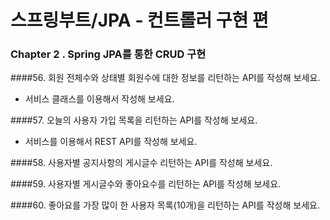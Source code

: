 # 스프링부트/JPA - 컨트롤러 구현 편

### Chapter 2 . Spring JPA를 통한 CRUD 구현


####56. 회원 전체수와 상태별 회원수에 대한 정보를 리턴하는 API를 작성해 보세요.
- 서비스 클래스를 이용해서 작성해 보세요.


####57. 오늘의 사용자 가입 목록을 리턴하는 API를 작성해 보세요.
- 서비스를 이용해서 REST API를 작성해 보세요.


####58. 사용자별 공지사항의 게시글수 리턴하는 API를 작성해 보세요.


####59. 사용자별 게시글수와 좋아요수를 리턴하는 API를 작성해 보세요.


####60. 좋아요를 가장 많이 한 사용자 목록(10개)을 리턴하는 API를 작성해 보세요.